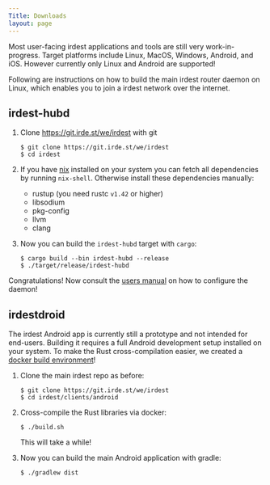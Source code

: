 ```yaml
---
Title: Downloads
layout: page
---
```


Most user-facing irdest applications and tools are still very
work-in-progress.  Target platforms include Linux, MacOS, Windows,
Android, and iOS.  However currently only Linux and Android are
supported!

Following are instructions on how to build the main irdest router
daemon on Linux, which enables you to join a irdest network over the
internet.


## irdest-hubd


1. Clone https://git.irde.st/we/irdest with git
   
   ```console
   $ git clone https://git.irde.st/we/irdest
   $ cd irdest
   ```

2. If you have [nix](https://nixos.org/) installed on your system you
   can fetch all dependencies by running `nix-shell`.  Otherwise install
   these dependencies manually:
   
   - rustup (you need rustc `v1.42` or higher)
   - libsodium
   - pkg-config
   - llvm
   - clang

3. Now you can build the `irdest-hubd` target with `cargo`:

   ```console
   $ cargo build --bin irdest-hubd --release
   $ ./target/release/irdest-hubd
   ```

Congratulations!  Now consult the [users manual](/learn#manuals) on
how to configure the daemon!


## irdestdroid

The irdest Android app is currently still a prototype and not
intended for end-users.  Building it requires a full Android
development setup installed on your system.  To make the Rust
cross-compilation easier, we created a [docker build
environment][docker]!

[docker]: https://hub.docker.com/r/qaulnet/android-build-env


1. Clone the main irdest repo as before:

   ```console
   $ git clone https://git.irde.st/we/irdest
   $ cd irdest/clients/android
   ```
   
2. Cross-compile the Rust libraries via docker:

   ```console
   $ ./build.sh
   ```
   
   This will take a while!
   
3. Now you can build the main Android application with gradle:

   ```console
   $ ./gradlew dist
   ```
